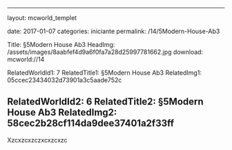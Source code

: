 
---
layout: mcworld_templet

date:   2017-01-07
categories: iniciante
permalink: /14/5Modern-House-Ab3

Title:  §5Modern House Ab3
HeadImg: /assets/images/8aabfef4d9a6f0fa7a28d25997781662.jpg
download: mcworld://14

RelatedWorldId1: 7
RelatedTitle1: §5Modern House Ab3
RelatedImg1: 05ccec23434032d73901a3c5aade752c

RelatedWorldId2: 6
RelatedTitle2: §5Modern House Ab3
RelatedImg2: 58cec2b28cf114da9dee37401a2f33ff
---
Xzcxzcxzczxcxzcxzc
	
